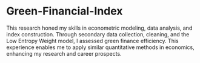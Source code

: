 # Green-Financial-Index
This research  honed my skills in econometric modeling, data analysis, and index construction. Through secondary data collection, cleaning, and the Low Entropy Weight model, I assessed green finance efficiency. This experience enables me to apply similar quantitative methods in economics, enhancing my research and career prospects.
